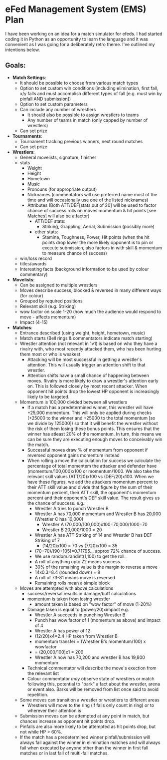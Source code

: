 # eFed Management System (EMS) Plan
I have been working on an idea for a match simulator for efeds. I had started coding it in Python as an opportunity to learn the language and it was convenient as I was going for a deliberately retro theme. I've outlined my intentions below.

## Goals:
- **Match Settings**:
	- It should be possible to choose from various match types
	- Option to set custom win conditions (including elimination, first fall, x/y falls and must accomplish different types of fall [e.g. must win by pinfall AND submission])
	- Option to set custom parameters
	- Can include any number of wrestlers
		- It should also be possible to assign wrestlers to teams
		- Any number of teams in match (only capped by number of wrestlers)
	- Can set prize
- **Tournaments**:
	- Tournament tracking previous winners, next round matches
	- Can set prize
- **Wrestlers**:
	- General movelists, signature, finisher
	- stats
		- Weight
		- Height
		- Hometown
		- Music
		- Pronouns (for appropriate output)
		- Nicknames (commentators will use preferred name most of the time and will occasionally use one of the listed nicknames)
		- Attributes (Both ATT/DEF[stats out of 20] will be used to factor chance of success rolls on moves momentum & hit points [see Matches] will also be a factor)
			- ATT/DEF stats:
				- Striking, Grappling, Aerial, Submission (possibly more)
			- other stats:
				- Stamina, Toughness, Power, Hit points (when the hit points drop lower the more likely opponent is to pin or execute submission, also factors in with skill & momentum to measure chance of success)
	- win/loss record
	- titles/awards
	- Interesting facts (background information to be used by colour commentary)
- **Movelists**:
	- Can be assigned to multiple wrestlers
	- Moves describe success, blocked & reversed in many different ways (for colour)
	- Grouped by required positions
	- Relevant skill (e.g. Striking)
	- wow factor on scale 1-20 (how much the audience would respond to move - affects momentum)
	- Impact (4-15)
- **Matches**:
	- Entrance described (using weight, height, hometown, music)
	- Match starts (Bell rings & commentators indicate match starting)
	- Wrestler attention (not relevant in 1v1) is based on who they have a rivalry with, who most recently attacked them, who has been hurting them most or who is weakest
		- Attacking will be most successful in getting a wrestler's attention. This will usually trigger an attention shift to that wrestler.
		- Attention shifts have a small chance of happening between moves. Rivalry is more likely to draw a wrestler's attention early on. This is followed closely by most recent attacker. When opponent hit points drop the lowest HP opponent is increasingly likely to be targeted.
	- Momentum is 100,000 divided between all wrestlers
		- If a match has a predetermined winner, this wrestler will have +25,000 momentum. This will only be applied during checks (+25000 to the winner and +25000 to the total momentum [so we divide by 125000]) so that it will benefit the wrestler without the risk of them losing these bonus points. This ensures that the winner has atleast 20% of the momentum. In turn, this means we can be sure they are executing enough moves to conceivably win the match.
		- Successful moves draw % of momentum from opponent if reversed opponent gains momentum instead
		- When rolling a move the calculation for success we calculate the percentage of total momentem the attacker and defender have (momentum/100,000)x100 or momentum/1000. We also take the relevant skill values (ATT/20)x100 vs (DEF/20)x100. When we have these figures, we add the attackers momentum percent to their ATT skill value and divide that figure by the sum of their momentum percent, their ATT skill, the opponent's momentum percent and their opponent's DEF skill value. The result gives us the chance of success. e.g.:
			- Wrestler A tries to punch Wrestler B
			- Wrestler A has 70,000 momentum and Wrestler B has 20,000 (Wrestler C has 10,000)
				- Wrestler A (70,000/100,000)x100=70,000/1000=70
				- Wrestler B 20,000/1000 = 20
			- Wrestler A has ATT Striking of 14 and Wrestler B has DEF Striking of 7
				- (14/20)x100 = 70 vs (7/20)x100 = 35
			- (70+70)/(90+105)=0.71795... approx 72% chance of success.
			- We use random.randint(1,100) to get the roll.
			- A roll of anything upto 72 means success.
			- 30% of the remaining value is the margin to reverse a move
			- 14x0.3=8.4 (rounded down) = 8
			- A roll of 73-81 means move is reversed
			- Remaining rolls mean a simple block
	- Moves are attempted with above calculations
		- success/reversal results in damage/buff calculations
		- momentum is taken from losing wrestler
			- amount taken is based on "wow factor" of move (1-20%)
		- Damage taken is equal to (power/20)ximpact e.g.
			- Wrestler A succeeds in punching Wrestler B
			- Punch has wow factor of 1 (momentum as above) and impact of 4
			- Wrestler A has power of 12
			- (12/20)x4=2.4 HP taken from Wrestler B
			- momentum transfer = (Wrestler B's momentum/100) x wowfactor
			- = (20,000/100)x1 = 200
			- Wrestler A now has 70,200 and wrestler B has 19,800 momentum
		- Technical commentator will describe the move's exection from the relevant list
		- Colour commentator *may* observe state of wrestlers or match following this, potential to "bark" a fact about the wrestler, arena or event also. Barks will be removed from list once said to avoid repetition.
	- Some moves can transition a wrestler or wrestlers to different areas
		- Wrestlers will move to the ring (if falls only count in ring) or to wherever their attention is
	- Submission moves can be attempted at any point in match, but chances increase as opponent hit points drop.
	- Pinfalls are also more likely to be attempted as hit points drop, but not while HP > 60%.
	- If the match has a predetermined winner pinfall/submission will always fail against the winner in elimination matches and will always fail when executed by anyone other than the winner in first fall matches or in last fall of multi-fall matches.
